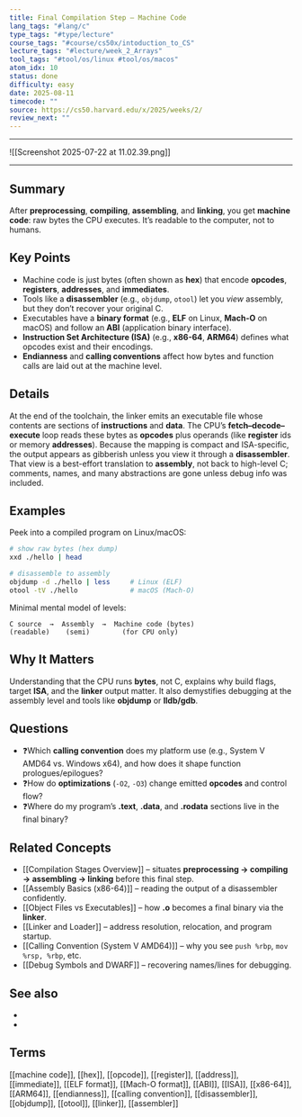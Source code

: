 ```yaml
---
title: Final Compilation Step — Machine Code
lang_tags: "#lang/c"
type_tags: "#type/lecture"
course_tags: "#course/cs50x/intoduction_to_CS"
lecture_tags: "#lecture/week_2_Arrays"
tool_tags: "#tool/os/linux #tool/os/macos"
atom_idx: 10
status: done
difficulty: easy
date: 2025-08-11
timecode: ""
source: https://cs50.harvard.edu/x/2025/weeks/2/
review_next: ""
---
```


---

![[Screenshot 2025-07-22 at 11.02.39.png]]

---

## Summary
After **preprocessing**, **compiling**, **assembling**, and **linking**, you get **machine code**: raw bytes the CPU executes. It’s readable to the computer, not to humans.

## Key Points
- Machine code is just bytes (often shown as **hex**) that encode **opcodes**, **registers**, **addresses**, and **immediates**.
- Tools like a **disassembler** (e.g., `objdump`, `otool`) let you *view* assembly, but they don’t recover your original C.
- Executables have a **binary format** (e.g., **ELF** on Linux, **Mach-O** on macOS) and follow an **ABI** (application binary interface).
- **Instruction Set Architecture (ISA)** (e.g., **x86-64**, **ARM64**) defines what opcodes exist and their encodings.
- **Endianness** and **calling conventions** affect how bytes and function calls are laid out at the machine level.

## Details
At the end of the toolchain, the linker emits an executable file whose contents are sections of **instructions** and **data**. The CPU’s **fetch–decode–execute** loop reads these bytes as **opcodes** plus operands (like **register** ids or memory **addresses**). Because the mapping is compact and ISA-specific, the output appears as gibberish unless you view it through a **disassembler**. That view is a best-effort translation to **assembly**, not back to high-level C; comments, names, and many abstractions are gone unless debug info was included.

## Examples
Peek into a compiled program on Linux/macOS:

```bash
# show raw bytes (hex dump)
xxd ./hello | head

# disassemble to assembly
objdump -d ./hello | less     # Linux (ELF)
otool -tV ./hello             # macOS (Mach-O)
```

Minimal mental model of levels:

```
C source  →  Assembly  →  Machine code (bytes)
(readable)    (semi)        (for CPU only)
```

## **Why It Matters**
Understanding that the CPU runs **bytes**, not C, explains why build flags, target **ISA**, and the **linker** output matter. It also demystifies debugging at the assembly level and tools like **objdump** or **lldb/gdb**.

## Questions
- ❓Which **calling convention** does my platform use (e.g., System V AMD64 vs. Windows x64), and how does it shape function prologues/epilogues?
- ❓How do **optimizations** (`-O2`, `-O3`) change emitted **opcodes** and control flow?
- ❓Where do my program’s **.text**, **.data**, and **.rodata** sections live in the final binary?

## Related Concepts
- [[Compilation Stages Overview]] – situates **preprocessing → compiling → assembling → linking** before this final step.
- [[Assembly Basics (x86-64)]] – reading the output of a disassembler confidently.
- [[Object Files vs Executables]] – how **.o** becomes a final binary via the **linker**.
- [[Linker and Loader]] – address resolution, relocation, and program startup.
- [[Calling Convention (System V AMD64)]] – why you see `push %rbp`, `mov %rsp, %rbp`, etc.
- [[Debug Symbols and DWARF]] – recovering names/lines for debugging.

## See also
- [](https://cs50.harvard.edu/x/2025/weeks/2/)
- [](https://sourceware.org/binutils/docs/binutils/objdump.html)

## Terms
[[machine code]], [[hex]], [[opcode]], [[register]], [[address]], [[immediate]], [[ELF format]], [[Mach-O format]], [[ABI]], [[ISA]], [[x86-64]], [[ARM64]], [[endianness]], [[calling convention]], [[disassembler]], [[objdump]], [[otool]], [[linker]], [[assembler]]
